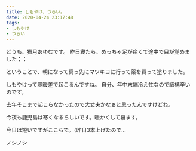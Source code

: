 ```yaml
---
title: しもやけ、つらい。
date: 2020-04-24 23:17:48
tags:
- しもやけ
- つらい
---
```


どうも、猫月あゆむです。
昨日寝たら、めっちゃ足が痒くて途中で目が覚めました；；

<!-- more -->

ということで、朝になって真っ先にマツキヨに行って薬を買って塗りました。

しもやけって寒暖差で起こるんですね。
自分、年中末端冷え性なので結構辛いのです。

去年そこまで起こらなかったので大丈夫かなぁと思ったんですけどね。

今夜も鹿児島は寒くなるらしいです。暖かくして寝ます。

今日は短いですがここらで。（昨日3本上げたので...

ノシノシ